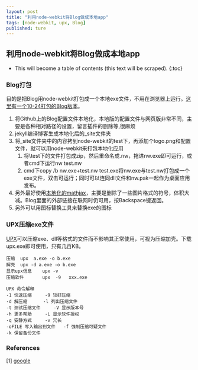```yaml
---
layout: post
title: "利用node-webkit将Blog做成本地app"
tags: [node-webkit, upx, Blog]
published: ture
---
```



## 利用node-webkit将Blog做成本地app

- This will become a table of contents (this text will be scraped).
{:toc}

### Blog打包

目的是把Blog用node-webkit打包成一个本地exe文件，不用在浏览器上运行。[这里有一个10-24打包的Blog版本](http://pan.baidu.com/s/1BsrH9)。

1. 将Github上的Blog配置文件本地化，本地版的配置文件与网页版非常不同，主要是各种相对路径的设置，留言插件的删除等,很麻烦
2. jekyll编译博客生成本地化后的_site文件夹
3. 将_site文件夹中的内容拷到node-webkit的test下，再添加个logo.png和配置文件，就可以用node-webkit来打包本地化应用
	1. 将\test下的文件打包成zip，然后重命名成.nw，拖进nw.exe即可运行，或者cmd下运行nw test.nw
	2. cmd下copy /b nw.exe+test.nw test.exe将nw.exe与test.nw打包成一个exe文件，双击可运行；同时可以连同dll文件和nw.pak一起作为桌面应用发布。
4. 另外最好使用[本地化的mathjax](http://pan.baidu.com/s/19WddI)，主要是删除了一些图片格式的符号，体积大减。Blog里面的外部链接在联网时仍可用，按Backspace键返回。
5. 另外可以用图标替换工具来替换exe的图标

### UPX压缩exe文件

[UPX](http://upx.sourceforge.net/)可以压缩exe、dll等格式的文件而不影响其正常使用，可视为压缩加壳。下载upx.exe即可使用，只有几百KB。

~~~~
压缩	upx  a.exe -o b.exe
解壳	upx -d a.exe -o b.exe
显示upx信息    upx -v
压缩软件       upx  -9   xxx.exe

UPX 命令解释
-1 快速压缩     -9 较好压缩  
-d 解压缩      -l 列出压缩文件  
-t 测试压缩文件     -V 显示版本号  
-h 更多帮助     -L 显示软件授权  
-q 安静方式     -v 冗长  
-oFILE 写入输出到文件   -f 强制压缩可疑文件  
-k 保留备份文件
~~~~

### References
[1] [google][r1]

[r1]: http://google.com "显示google主页"
